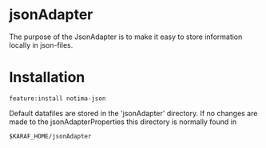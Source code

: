 # jsonAdapter

The purpose of the JsonAdapter is to make it easy to store information locally in json-files.

# Installation

	feature:install notima-json
	
Default datafiles are stored in the 'jsonAdapter' directory. If no changes are made to the jsonAdapterProperties this directory is normally found in

	$KARAF_HOME/jsonAdapter
	
